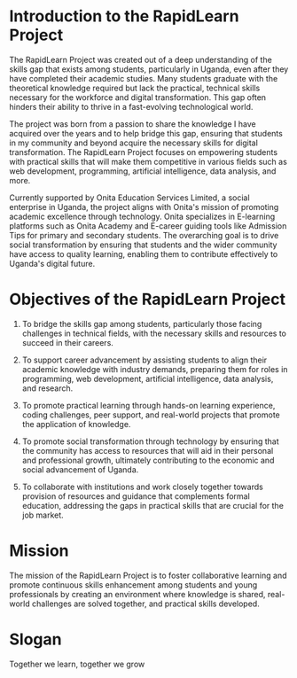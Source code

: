 # Introduction to the RapidLearn Project

The RapidLearn Project was created out of a deep understanding of the skills gap that exists among students, particularly in Uganda, even after they have completed their academic studies. Many students graduate with the theoretical knowledge required but lack the practical, technical skills necessary for the workforce and digital transformation. This gap often hinders their ability to thrive in a fast-evolving technological world.

The project was born from a passion to share the knowledge I have acquired over the years and to help bridge this gap, ensuring that students in my community and beyond acquire the necessary skills for digital transformation. The RapidLearn Project focuses on empowering students with practical skills that will make them competitive in various fields such as web development, programming, artificial intelligence, data analysis, and more.

Currently supported by Onita Education Services Limited, a social enterprise in Uganda, the project aligns with Onita's mission of promoting academic excellence through technology. Onita specializes in E-learning platforms such as Onita Academy and E-career guiding tools like Admission Tips for primary and secondary students. The overarching goal is to drive social transformation by ensuring that students and the wider community have access to quality learning, enabling them to contribute effectively to Uganda's digital future.

# Objectives of the RapidLearn Project

1. To bridge the skills gap among students, particularly those facing challenges in technical fields, with the necessary skills and resources to succeed in their careers.

2. To support career advancement by assisting students to align their academic knowledge with industry demands, preparing them for roles in programming, web development, artificial intelligence, data analysis, and research.

3. To promote practical learning through hands-on learning experience, coding challenges, peer support, and real-world projects that promote the application of knowledge.

4. To promote social transformation through technology by ensuring that the community has access to resources that will aid in their personal and professional growth, ultimately contributing to the economic and social advancement of Uganda.

5. To collaborate with institutions and work closely together towards provision of resources and guidance that complements formal education, addressing the gaps in practical skills that are crucial for the job market.

# Mission

The mission of the RapidLearn Project is to foster collaborative learning and promote continuous skills enhancement among students and young professionals by creating an environment where knowledge is shared, real-world challenges are solved together, and practical skills developed.

# Slogan
Together we learn, together we grow
